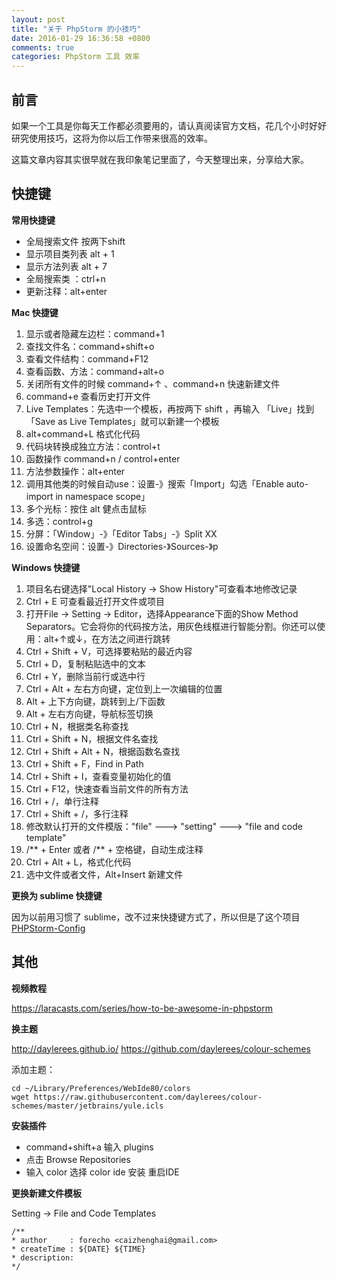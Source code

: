 ```yaml
---
layout: post
title: "关于 PhpStorm 的小技巧"
date: 2016-01-29 16:36:58 +0800
comments: true
categories: PhpStorm 工具 效率
---
```


## 前言

如果一个工具是你每天工作都必须要用的，请认真阅读官方文档，花几个小时好好研究使用技巧，这将为你以后工作带来很高的效率。

这篇文章内容其实很早就在我印象笔记里面了，今天整理出来，分享给大家。

## 快捷键

**常用快捷键**

* 全局搜索文件  按两下shift
* 显示项目类列表 alt + 1
* 显示方法列表  alt + 7
* 全局搜索类 ：ctrl+n
* 更新注释：alt+enter 

<!--more-->

**Mac 快捷键**

1. 显示或者隐藏左边栏：command+1
2. 查找文件名：command+shift+o
3. 查看文件结构：command+F12
4. 查看函数、方法：command+alt+o
5. 关闭所有文件的时候 command+↑ 、command+n 快速新建文件
6. command+e 查看历史打开文件
7. Live  Templates：先选中一个模板，再按两下 shift ，再输入 「Live」找到「Save as Live  Templates」就可以新建一个模板
8. alt+command+L 格式化代码
9. 代码块转换成独立方法：control+t
10. 函数操作 command+n / control+enter 
11. 方法参数操作：alt+enter
12. 调用其他类的时候自动use：设置-》搜索「Import」勾选「Enable auto-import in namespace scope」
13. 多个光标：按住 alt 健点击鼠标
14. 多选：control+g
15. 分屏：「Window」-》「Editor Tabs」-》Split XX
16. 设置命名空间：设置-》Directories-》Sources-》p


**Windows 快捷键**

1. 项目名右键选择"Local History -> Show History"可查看本地修改记录
2. Ctrl + E 可查看最近打开文件或项目
3. 打开File -> Setting -> Editor，选择Appearance下面的Show Method Separators。它会将你的代码按方法，用灰色线框进行智能分割。你还可以使用：alt+↑或↓，在方法之间进行跳转
4. Ctrl + Shift + V，可选择要粘贴的最近内容
5. Ctrl + D，复制粘贴选中的文本
6. Ctrl + Y，删除当前行或选中行
7. Ctrl + Alt + 左右方向键，定位到上一次编辑的位置
8. Alt + 上下方向键，跳转到上/下函数
9. Alt + 左右方向键，导航标签切换
10. Ctrl + N，根据类名称查找
11. Ctrl + Shift + N，根据文件名查找
12. Ctrl + Shift + Alt + N，根据函数名查找
13. Ctrl + Shift + F，Find in Path
14. Ctrl + Shift + I，查看变量初始化的值
15. Ctrl + F12，快速查看当前文件的所有方法
16. Ctrl + /，单行注释
17. Ctrl + Shift + /，多行注释
18. 修改默认打开的文件模版："file" ---> "setting" ---> "file and code template"
19. /** + Enter 或者  /** + 空格键，自动生成注释
20. Ctrl + Alt + L，格式化代码
21. 选中文件或者文件，Alt+Insert 新建文件

**更换为 sublime 快捷键**

因为以前用习惯了 sublime，改不过来快捷键方式了，所以但是了这个项目 [PHPStorm-Config](https://github.com/forecho/PHPStorm-Config)


## 其他

**视频教程**

<https://laracasts.com/series/how-to-be-awesome-in-phpstorm>

**换主题**

<http://daylerees.github.io/>
<https://github.com/daylerees/colour-schemes>

添加主题：
```
cd ~/Library/Preferences/WebIde80/colors
wget https://raw.githubusercontent.com/daylerees/colour-schemes/master/jetbrains/yule.icls
```

**安装插件**

- command+shift+a 输入 plugins 
- 点击 Browse Repositories
- 输入 color 选择 color ide 安装 重启IDE

**更换新建文件模板**

Setting -> File and Code Templates

```
/**
* author     : forecho <caizhenghai@gmail.com>
* createTime : ${DATE} ${TIME}
* description:
*/
```